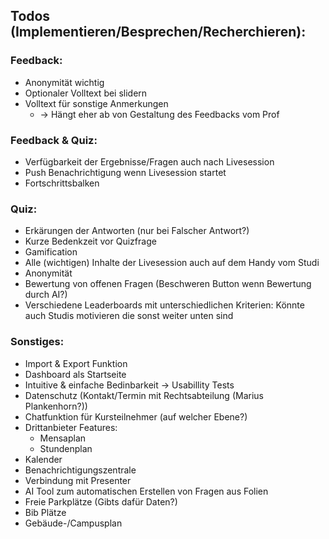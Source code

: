 ## Todos (Implementieren/Besprechen/Recherchieren):

### Feedback:
- Anonymität wichtig
- Optionaler Volltext bei slidern
- Volltext für sonstige Anmerkungen
    - -> Hängt eher ab von Gestaltung des Feedbacks vom Prof

 ### Feedback & Quiz:
- Verfügbarkeit der Ergebnisse/Fragen auch nach Livesession
- Push Benachrichtigung wenn Livesession startet
- Fortschrittsbalken

### Quiz:
  - Erkärungen der Antworten (nur bei Falscher Antwort?)
  - Kurze Bedenkzeit vor Quizfrage
  - Gamification
  - Alle (wichtigen) Inhalte der Livesession auch auf dem Handy vom Studi
  - Anonymität
  - Bewertung von offenen Fragen (Beschweren Button wenn Bewertung durch AI?)
  - Verschiedene Leaderboards mit unterschiedlichen Kriterien: Könnte auch Studis motivieren die sonst weiter unten sind


### Sonstiges:
- Import & Export Funktion
- Dashboard als Startseite
- Intuitive & einfache Bedinbarkeit -> Usabillity Tests
- Datenschutz (Kontakt/Termin mit Rechtsabteilung (Marius Plankenhorn?))
- Chatfunktion für Kursteilnehmer (auf welcher Ebene?)
- Drittanbieter Features:
  - Mensaplan
  - Stundenplan
- Kalender
- Benachrichtigungszentrale
- Verbindung mit Presenter
- AI Tool zum automatischen Erstellen von Fragen aus Folien
- Freie Parkplätze (Gibts dafür Daten?)
- Bib Plätze
- Gebäude-/Campusplan